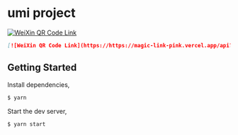 # umi project

[![WeiXin QR Code Link](https://https://magic-link-pink.vercel.app/api?url=https://www.baidu.com)](https://www.baidu.com)

```markdown
[![WeiXin QR Code Link](https://https://magic-link-pink.vercel.app/api?url=https://www.baidu.com)](https://www.baidu.com)
```

## Getting Started

Install dependencies,

```bash
$ yarn
```

Start the dev server,

```bash
$ yarn start
```
